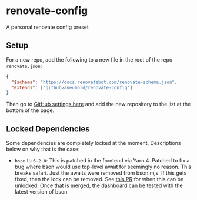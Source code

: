 # renovate-config

A personal renovate config preset

## Setup

For a new repo, add the following to a new file in the root of the repo `renovate.json`:

```json
{
  "$schema": "https://docs.renovatebot.com/renovate-schema.json",
  "extends": ["github>aneuhold/renovate-config"]
}
```

Then go to [GitHub settings here](https://github.com/settings/installations/50400353) and add the new repository to the list at the bottom of the page.

## Locked Dependencies

Some dependencies are completely locked at the moment. Descriptions below on why that is the case:

- `bson` to `6.2.0`: This is patched in the frontend via Yarn 4. Patched to fix a bug where bson would use top-level await for seemingly no reason. This breaks safari. Just the awaits were removed from bson.mjs. If this gets fixed, then the lock can be removed. See [this PR](https://github.com/WebKit/WebKit/pull/24122) for when this can be unlocked. Once that is merged, the dashboard can be tested with the latest version of bson.
